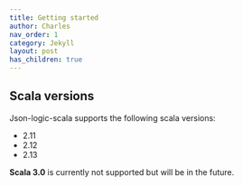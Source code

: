 ```yaml
---
title: Getting started
author: Charles
nav_order: 1
category: Jekyll
layout: post
has_children: true
---
```


## Scala versions

Json-logic-scala supports the following scala versions:
* 2.11
* 2.12
* 2.13

**Scala 3.0** is currently not supported but will be in the future.